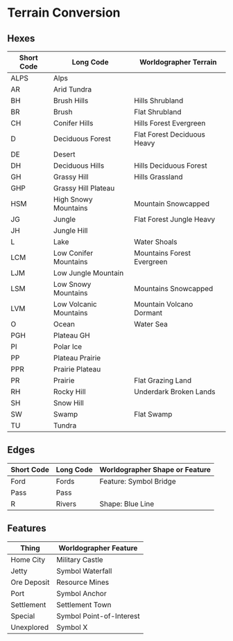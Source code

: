# Terrain Conversion

## Hexes

| Short Code | Long Code              | Worldographer Terrain       |
|------------|------------------------|-----------------------------|
| ALPS       | Alps                   |                             |
| AR         | Arid Tundra            |                             |
| BH         | Brush Hills            | Hills Shrubland             |
| BR         | Brush                  | Flat Shrubland              |
| CH         | Conifer Hills          | Hills Forest Evergreen      |
| D          | Deciduous Forest       | Flat Forest Deciduous Heavy |
| DE         | Desert                 |                             |
| DH         | Deciduous Hills        | Hills Deciduous Forest      |
| GH         | Grassy Hill            | Hills Grassland             |
| GHP        | Grassy Hill Plateau    |                             |
| HSM        | High Snowy Mountains   | Mountain Snowcapped         |
| JG         | Jungle                 | Flat Forest Jungle Heavy    |
| JH         | Jungle Hill            |                             |
| L          | Lake                   | Water Shoals                |
| LCM        | Low Conifer Mountains  | Mountains Forest Evergreen  |
| LJM        | Low Jungle Mountain    |                             |
| LSM        | Low Snowy Mountains    | Mountains Snowcapped        |
| LVM        | Low Volcanic Mountains | Mountain Volcano Dormant    |
| O          | Ocean                  | Water Sea                   |
| PGH        | Plateau GH             |                             |
| PI         | Polar Ice              |                             |
| PP         | Plateau Prairie        |                             |
| PPR        | Prairie Plateau        |                             |
| PR         | Prairie                | Flat Grazing Land           |
| RH         | Rocky Hill             | Underdark Broken Lands      |
| SH         | Snow Hill              |                             |
| SW         | Swamp                  | Flat Swamp                  |
| TU         | Tundra                 |                             |

## Edges

| Short Code | Long Code | Worldographer Shape or Feature |
|------------|-----------|--------------------------------|
| Ford       | Fords     | Feature: Symbol Bridge         |
| Pass       | Pass      |                                |
| R          | Rivers    | Shape: Blue Line               |

## Features

| Thing       | Worldographer Feature    |
|-------------|--------------------------|
| Home City   | Military Castle          |
| Jetty       | Symbol Waterfall         |
| Ore Deposit | Resource Mines           |
| Port        | Symbol Anchor            |
| Settlement  | Settlement Town          |
| Special     | Symbol Point-of-Interest |
| Unexplored  | Symbol X                 |
